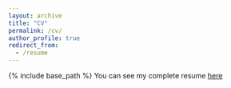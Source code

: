 ```yaml
---
layout: archive
title: "CV"
permalink: /cv/
author_profile: true
redirect_from:
  - /resume
---
```


{% include base_path %}
You can see my complete resume <a href = "https://drive.google.com/file/d/1rJu_02s2l1Yr9ofSbMl-xJCyUYIUFUzM/view?usp=sharing">here</a>

  
